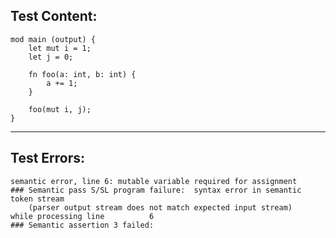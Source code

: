 
Test Content: 
-------------------------
```
mod main (output) { 
    let mut i = 1;
    let j = 0;

    fn foo(a: int, b: int) {
        a += 1;
    }

    foo(mut i, j);
}
```
------------------------

Test Errors:
-------------------------
```
semantic error, line 6: mutable variable required for assignment
### Semantic pass S/SL program failure:  syntax error in semantic token stream
    (parser output stream does not match expected input stream)
while processing line          6
### Semantic assertion 3 failed: 
```
